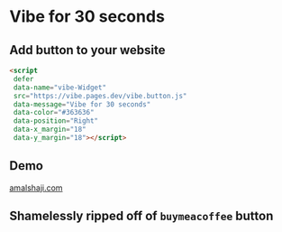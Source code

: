 # Vibe for 30 seconds

## Add button to your website

```html
<script
 defer
 data-name="vibe-Widget"
 src="https://vibe.pages.dev/vibe.button.js"
 data-message="Vibe for 30 seconds"
 data-color="#363636"
 data-position="Right"
 data-x_margin="18"
 data-y_margin="18"></script>
```

## Demo

[amalshaji.com](https://amalshaji.com)

## Shamelessly ripped off of `buymeacoffee` button